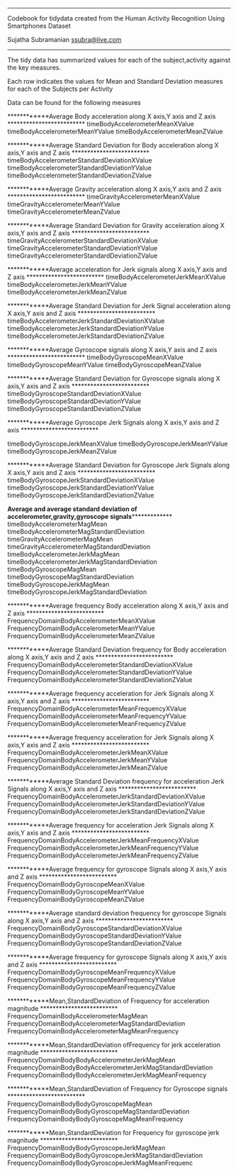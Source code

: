 *******************************************************************************************
Codebook for tidydata created from the Human Activity Recognition Using Smartphones Dataset

Sujatha Subramanian
ssubra@live.com
*******************************************************************************************

The tidy data has summarized values for each of the subject,activity against the key measures.

Each row indicates the values for Mean and Standard Deviation measures for each of the Subjects per Activity

Data can be found for the following measures

************Average Body acceleration along X axis,Y axis and Z axis *************************
timeBodyAccelerometerMeanXValue	
timeBodyAccelerometerMeanYValue	
timeBodyAccelerometerMeanZValue

************Average Standard Deviation for Body acceleration along X axis,Y axis and Z axis *************************	
timeBodyAccelerometerStandardDeviationXValue	
timeBodyAccelerometerStandardDeviationYValue	
timeBodyAccelerometerStandardDeviationZValue	

************Average Gravity acceleration along X axis,Y axis and Z axis *************************
timeGravityAccelerometerMeanXValue	
timeGravityAccelerometerMeanYValue	
timeGravityAccelerometerMeanZValue	

************Average Standard Deviation for Gravity acceleration along X axis,Y axis and Z axis *************************
timeGravityAccelerometerStandardDeviationXValue	
timeGravityAccelerometerStandardDeviationYValue	
timeGravityAccelerometerStandardDeviationZValue

************Average acceleration for Jerk signals along X axis,Y axis and Z axis *************************
timeBodyAccelerometerJerkMeanXValue
timeBodyAccelerometerJerkMeanYValue	
timeBodyAccelerometerJerkMeanZValue

************Average Standard Deviation for Jerk Signal acceleration along X axis,Y axis and Z axis *************************
timeBodyAccelerometerJerkStandardDeviationXValue
timeBodyAccelerometerJerkStandardDeviationYValue
timeBodyAccelerometerJerkStandardDeviationZValue

************Average Gyroscope signals along X axis,Y axis and Z axis *************************
timeBodyGyroscopeMeanXValue	
timeBodyGyroscopeMeanYValue
timeBodyGyroscopeMeanZValue

************Average Standard Deviation for Gyroscope signals along X axis,Y axis and Z axis *************************
timeBodyGyroscopeStandardDeviationXValue
timeBodyGyroscopeStandardDeviationYValue
timeBodyGyroscopeStandardDeviationZValue	

************Average Gyroscope Jerk Signals along X axis,Y axis and Z axis *************************

timeBodyGyroscopeJerkMeanXValue
timeBodyGyroscopeJerkMeanYValue
timeBodyGyroscopeJerkMeanZValue

************Average Standard Deviation for Gyroscope Jerk Signals along X axis,Y axis and Z axis *************************
timeBodyGyroscopeJerkStandardDeviationXValue
timeBodyGyroscopeJerkStandardDeviationYValue	
timeBodyGyroscopeJerkStandardDeviationZValue


************Average and average standard deviation of accelerometer,gravity,gyroscope signals*************************
timeBodyAccelerometerMagMean	
timeBodyAccelerometerMagStandardDeviation
timeGravityAccelerometerMagMean	
timeGravityAccelerometerMagStandardDeviation	
timeBodyAccelerometerJerkMagMean	
timeBodyAccelerometerJerkMagStandardDeviation	
timeBodyGyroscopeMagMean	
timeBodyGyroscopeMagStandardDeviation	
timeBodyGyroscopeJerkMagMean	
timeBodyGyroscopeJerkMagStandardDeviation	


************Average frequency Body acceleration along X axis,Y axis and Z axis *************************
FrequencyDomainBodyAccelerometerMeanXValue	
FrequencyDomainBodyAccelerometerMeanYValue	
FrequencyDomainBodyAccelerometerMeanZValue	

************Average Standard Deviation frequency for Body acceleration along X axis,Y axis and Z axis *************************	
FrequencyDomainBodyAccelerometerStandardDeviationXValue
FrequencyDomainBodyAccelerometerStandardDeviationYValue	
FrequencyDomainBodyAccelerometerStandardDeviationZValue	

************Average frequency acceleration for Jerk Signals along X axis,Y axis and Z axis *************************	
FrequencyDomainBodyAccelerometerMeanFrequencyXValue	
FrequencyDomainBodyAccelerometerMeanFrequencyYValue
FrequencyDomainBodyAccelerometerMeanFrequencyZValue

************Average frequency acceleration for Jerk Signals along X axis,Y axis and Z axis *************************	
FrequencyDomainBodyAccelerometerJerkMeanXValue
FrequencyDomainBodyAccelerometerJerkMeanYValue	
FrequencyDomainBodyAccelerometerJerkMeanZValue	

************Average Standard Deviation frequency for acceleration Jerk Signals along X axis,Y axis and Z axis *************************	
FrequencyDomainBodyAccelerometerJerkStandardDeviationXValue
FrequencyDomainBodyAccelerometerJerkStandardDeviationYValue	
FrequencyDomainBodyAccelerometerJerkStandardDeviationZValue	

************Average frequency for acceleration Jerk Signals along X axis,Y axis and Z axis *************************	
FrequencyDomainBodyAccelerometerJerkMeanFrequencyXValue	
FrequencyDomainBodyAccelerometerJerkMeanFrequencyYValue
FrequencyDomainBodyAccelerometerJerkMeanFrequencyZValue	

************Average frequency for gyroscope Signals along X axis,Y axis and Z axis *************************	
FrequencyDomainBodyGyroscopeMeanXValue	
FrequencyDomainBodyGyroscopeMeanYValue
FrequencyDomainBodyGyroscopeMeanZValue

************Average standard deviation frequency for gyroscope Signals along X axis,Y axis and Z axis *************************	
FrequencyDomainBodyGyroscopeStandardDeviationXValue
FrequencyDomainBodyGyroscopeStandardDeviationYValue
FrequencyDomainBodyGyroscopeStandardDeviationZValue

************Average frequency for gyroscope Signals along X axis,Y axis and Z axis *************************	
FrequencyDomainBodyGyroscopeMeanFrequencyXValue	
FrequencyDomainBodyGyroscopeMeanFrequencyYValue	
FrequencyDomainBodyGyroscopeMeanFrequencyZValue	

************Mean,StandardDeviation of Frequency for acceleration magnitude *************************	
FrequencyDomainBodyAccelerometerMagMean	
FrequencyDomainBodyAccelerometerMagStandardDeviation
FrequencyDomainBodyAccelerometerMagMeanFrequency

************Mean,StandardDeviation ofFrequency for jerk acceleration magnitude *************************	
FrequencyDomainBodyBodyAccelerometerJerkMagMean
FrequencyDomainBodyBodyAccelerometerJerkMagStandardDeviation
FrequencyDomainBodyBodyAccelerometerJerkMagMeanFrequency

************Mean,StandardDeviation of Frequency for Gyroscope signals *************************	
FrequencyDomainBodyBodyGyroscopeMagMean	
FrequencyDomainBodyBodyGyroscopeMagStandardDeviation
FrequencyDomainBodyBodyGyroscopeMagMeanFrequency	

************Mean,StandardDeviation for Frequency for gyroscope jerk magnitude *************************	
FrequencyDomainBodyBodyGyroscopeJerkMagMean
FrequencyDomainBodyBodyGyroscopeJerkMagStandardDeviation
FrequencyDomainBodyBodyGyroscopeJerkMagMeanFrequenc